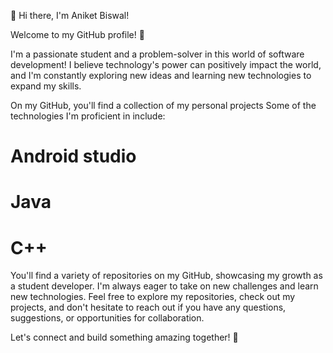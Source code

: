 👋 Hi there, I'm Aniket Biswal!

Welcome to my GitHub profile! 🌟

I'm a passionate student and a problem-solver in this world of software development! 
I believe technology's power can positively impact the world, and I'm constantly exploring new ideas and learning new technologies to expand my skills.

On my GitHub, you'll find a collection of my personal projects
Some of the technologies I'm proficient in include:

# Android studio
# Java
# C++

You'll find a variety of repositories on my GitHub, showcasing my growth as a student developer.
I'm always eager to take on new challenges and learn new technologies. Feel free to explore my repositories, check out my projects, and don't hesitate to reach out if you have any questions, suggestions, or opportunities for collaboration.

Let's connect and build something amazing together! 🚀
